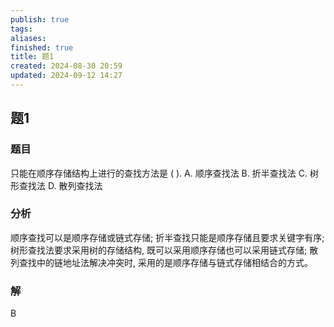 ```yaml
---
publish: true
tags: 
aliases: 
finished: true
title: 题1
created: 2024-08-30 20:59
updated: 2024-09-12 14:27
---
```

## 题1
### 题目
只能在顺序存储结构上进行的查找方法是 ( ).
A. 顺序查找法 
B. 折半查找法 
C. 树形查找法 
D. 散列查找法
### 分析
顺序查找可以是顺序存储或链式存储; 
折半查找只能是顺序存储且要求关键字有序;
树形查找法要求采用树的存储结构, 既可以采用顺序存储也可以采用链式存储;
散列查找中的链地址法解决冲突时, 采用的是顺序存储与链式存储相结合的方式。
### 解
B